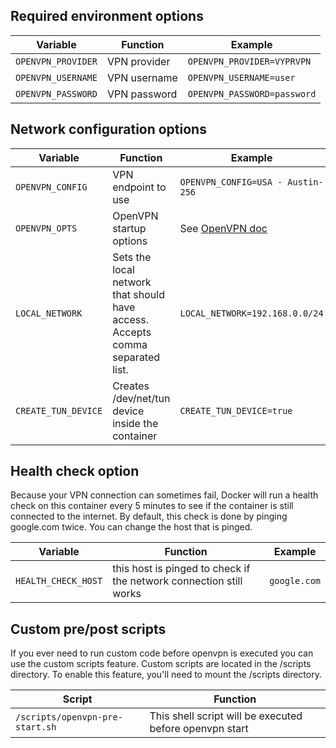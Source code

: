 ## Required environment options

| Variable           | Function     | Example                     |
| ------------------ | ------------ | --------------------------- |
| `OPENVPN_PROVIDER` | VPN provider | `OPENVPN_PROVIDER=VYPRVPN`  |
| `OPENVPN_USERNAME` | VPN username | `OPENVPN_USERNAME=user`     |
| `OPENVPN_PASSWORD` | VPN password | `OPENVPN_PASSWORD=password` |

## Network configuration options

| Variable            | Function                                                                      | Example                                                                                      |
| ------------------- | ----------------------------------------------------------------------------- | -------------------------------------------------------------------------------------------- |
| `OPENVPN_CONFIG`    | VPN endpoint to use                                                           | `OPENVPN_CONFIG=USA - Austin-256`                                                            |
| `OPENVPN_OPTS`      | OpenVPN startup options                                                       | See [OpenVPN doc](https://openvpn.net/community-resources/reference-manual-for-openvpn-2-4/) |
| `LOCAL_NETWORK`     | Sets the local network that should have access. Accepts comma separated list. | `LOCAL_NETWORK=192.168.0.0/24`                                                               |
| `CREATE_TUN_DEVICE` | Creates /dev/net/tun device inside the container                              | `CREATE_TUN_DEVICE=true`                                                                     |

## Health check option

Because your VPN connection can sometimes fail, Docker will run a health check on this container every 5 minutes to see if the container is still connected to the internet. By default, this check is done by pinging google.com twice. You can change the host that is pinged.

| Variable            | Function                                                           | Example      |
| ------------------- | ------------------------------------------------------------------ | ------------ |
| `HEALTH_CHECK_HOST` | this host is pinged to check if the network connection still works | `google.com` |

## Custom pre/post scripts

If you ever need to run custom code before openvpn is executed you can use the custom scripts feature.
Custom scripts are located in the /scripts directory.
To enable this feature, you'll need to mount the /scripts directory.

| Script                          | Function                                                |
| ------------------------------- | ------------------------------------------------------- |
| `/scripts/openvpn-pre-start.sh` | This shell script will be executed before openvpn start |
